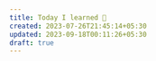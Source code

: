 ```yaml
---
title: Today I learned 📙
created: 2023-07-26T21:45:14+05:30
updated: 2023-09-18T00:11:26+05:30
draft: true
---
```

